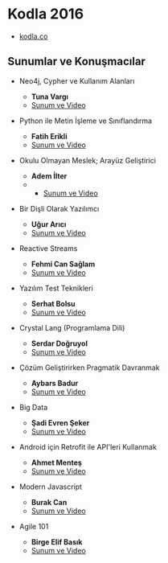 # Kodla 2016
* [kodla.co](http://www.kodla.co/)

## Sunumlar ve Konuşmacılar
* Neo4j, Cypher ve Kullanım Alanları
  - **Tuna Vargı**
  - [Sunum ve Video](Sunum-1/)

* Python ile Metin İşleme ve Sınıflandırma
  - **Fatih Erikli**
  - [Sunum ve Video](Sunum-2/)

* Okulu Olmayan Meslek; Arayüz Geliştirici
  - **Adem İlter**
  - - [Sunum ve Video](Sunum-3/)

* Bir Dişli Olarak Yazılımcı
  - **Uğur Arıcı**
  - [Sunum ve Video](Sunum-4/)

* Reactive Streams
  - **Fehmi Can Sağlam**
  - [Sunum ve Video](Sunum-5/)

* Yazılım Test Teknikleri
  - **Serhat Bolsu**
  - [Sunum ve Video](Sunum-6/)

* Crystal Lang (Programlama Dili)
  - **Serdar Doğruyol**
  - [Sunum ve Video](Sunum-7/)

* Çözüm Geliştirirken Pragmatik Davranmak
  - **Aybars Badur**
  - [Sunum ve Video](Sunum-8/)

* Big Data
  - **Şadi Evren Şeker**
  - [Sunum ve Video](Sunum-9/)

* Android için Retrofit ile API'leri Kullanmak
  - **Ahmet Menteş**
  - [Sunum ve Video](Sunum-10/)

* Modern Javascript
  - **Burak Can**
  - [Sunum ve Video](Sunum-11/)

* Agile 101
  - **Birge Elif Basık**
  - [Sunum ve Video](Sunum-12/)
